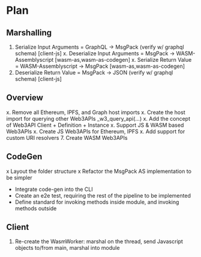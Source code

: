 # Plan
## Marshalling
1. Serialize Input Arguments = GraphQL -> MsgPack (verify w/ graphql schema) [client-js]
x. Deserialize Input Arguments = MsgPack -> WASM-Assemblyscript [wasm-as,wasm-as-codegen]
x. Serialize Return Value = WASM-Assemblyscript -> MsgPack [wasm-as,wasm-as-codegen]
4. Deserialize Return Value = MsgPack -> JSON (verify w/ graphql schema) [client-js]

## Overview
x. Remove all Ethereum, IPFS, and Graph host imports
x. Create the host import for querying other Web3APIs _w3_query_api(...)
x. Add the concept of Web3API Client + Definition + Instance
x. Support JS & WASM based Web3APIs
x. Create JS Web3APIs for Ethereum, IPFS
x. Add support for custom URI resolvers
7. Create WASM Web3APIs

## CodeGen
x Layout the folder structure
x Refactor the MsgPack AS implementation to be simpler
- Integrate code-gen into the CLI
- Create an e2e test, requiring the rest of the pipeline to be implemented
- Define standard for invoking methods inside module, and invoking methods outside

## Client
1. Re-create the WasmWorker: marshal on the thread, send Javascript objects to/from main, marshal into module
